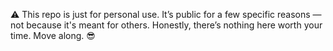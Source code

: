 ⚠️ This repo is just for personal use.
It’s public for a few specific reasons — not because it's meant for others.
Honestly, there’s nothing here worth your time. Move along. 😎



